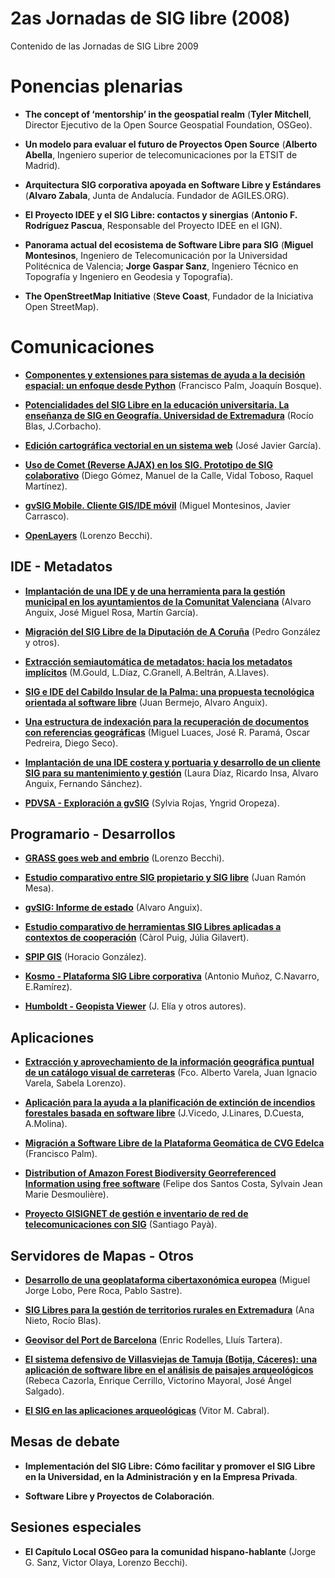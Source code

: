 # 2as Jornadas de SIG libre (2008)

Contenido de las Jornadas de SIG Libre 2009

Ponencias plenarias
====================

* **The concept of ‘mentorship’ in the geospatial realm** (**Tyler Mitchell**, Director Ejecutivo de la Open Source Geospatial Foundation, OSGeo).

* **Un modelo para evaluar el futuro de Proyectos Open Source** (**Alberto Abella**, Ingeniero superior de telecomunicaciones por la ETSIT de Madrid).

* **Arquitectura SIG corporativa apoyada en Software Libre y Estándares** (**Alvaro Zabala**, Junta de Andalucía. Fundador de AGILES.ORG).

* **El Proyecto IDEE y el SIG Libre: contactos y sinergias** (**Antonio F. Rodríguez Pascua**, Responsable del Proyecto IDEE en el IGN).

* **Panorama actual del ecosistema de Software Libre para SIG** (**Miguel Montesinos**, Ingeniero de Telecomunicación por la Universidad Politécnica de Valencia; **Jorge Gaspar Sanz**, Ingeniero Técnico en Topografía y Ingeniero en Geodesia y Topografía).

* **The OpenStreetMap Initiative** (**Steve Coast**, Fundador de la Iniciativa Open StreetMap).

Comunicaciones
=================

* **[Componentes y extensiones para sistemas de ayuda a la decisión espacial: un enfoque desde Python]()** (Francisco Palm, Joaquín Bosque).

* **[Potencialidades  del  SIG  Libre  en  la  educación universitaria.  La  enseñanza  de  SIG  en  Geografía. Universidad de Extremadura]()** (Rocío Blas, J.Corbacho).

* **[Edición cartográfica vectorial en un sistema web]()** (José Javier García).

* **[Uso  de  Comet  (Reverse  AJAX)  en  los  SIG.  Prototipo  de  SIG colaborativo]()** (Diego Gómez, Manuel de la Calle, Vidal Toboso, Raquel Martínez).

* **[gvSIG  Mobile.  Cliente  GIS/IDE  móvil]()** (Miguel  Montesinos,  Javier Carrasco).

* **[OpenLayers]()** (Lorenzo Becchi).


IDE - Metadatos
--------------

* **[Implantación de una IDE y de una herramienta para la gestión municipal en los ayuntamientos de la Comunitat Valenciana]()** (Alvaro Anguix, José Miguel Rosa, Martín García).

* **[Migración  del  SIG  Libre  de  la  Diputación  de  A  Coruña]()** (Pedro González y otros).

* **[Extracción  semiautomática  de  metadatos:  hacia  los metadatos implícitos]()** (M.Gould, L.Díaz, C.Granell, A.Beltrán, A.Llaves).

* **[SIG e IDE del Cabildo Insular de la Palma: una propuesta tecnológica  orientada  al  software  libre]()** (Juan  Bermejo, Alvaro Anguix).

* **[Una  estructura  de  indexación  para  la  recuperación  de documentos con referencias geográficas]()** (Miguel Luaces, José R. Paramá, Oscar Pedreira, Diego Seco).

* **[Implantación de una IDE costera y portuaria y desarrollo de un cliente SIG para su mantenimiento y gestión]()** (Laura Díaz, Ricardo Insa, Alvaro Anguix, Fernando Sánchez).

* **[PDVSA  -  Exploración  a  gvSIG]()** (Sylvia  Rojas,  Yngrid Oropeza).

Programario - Desarrollos
---------------------------

* **[GRASS goes web and embrio]()** (Lorenzo Becchi).

* **[Estudio  comparativo  entre  SIG  propietario  y  SIG  libre]()** (Juan Ramón Mesa).

* **[gvSIG: Informe de estado]()** (Alvaro Anguix).

* **[Estudio  comparativo  de  herramientas  SIG  Libres  aplicadas  a contextos de cooperación]()** (Càrol Puig, Júlia Gilavert).

* **[SPIP GIS]()** (Horacio González).

* **[Kosmo  -  Plataforma  SIG  Libre  corporativa]()** (Antonio  Muñoz, C.Navarro, E.Ramírez).

* **[Humboldt - Geopista Viewer]()** (J. Elía y otros autores).

Aplicaciones
----------------

* **[Extracción y aprovechamiento de la información geográfica puntual de un catálogo visual de carreteras]()** (Fco. Alberto Varela, Juan Ignacio Varela, Sabela Lorenzo).

* **[Aplicación para la ayuda a la planificación de extinción de incendios forestales basada en software libre]()** (J.Vicedo, J.Linares, D.Cuesta, A.Molina).

* **[Migración a Software Libre de la Plataforma Geomática de CVG Edelca]()** (Francisco Palm).

* **[Distribution  of  Amazon  Forest  Biodiversity  Georreferenced Information using free software]()** (Felipe dos Santos Costa, Sylvain Jean Marie Desmoulière).

* **[Proyecto  GISIGNET  de  gestión  e  inventario  de  red  de telecomunicaciones con SIG]()** (Santiago Payà).

Servidores de Mapas - Otros
----------------

* **[Desarrollo  de  una  geoplataforma  cibertaxonómica europea]()** (Miguel Jorge Lobo, Pere Roca, Pablo Sastre).

* **[SIG  Libres  para  la  gestión  de  territorios  rurales  en Extremadura]()** (Ana Nieto, Rocío Blas).

* **[Geovisor  del  Port  de  Barcelona]()** (Enric  Rodelles,  Lluís Tartera).

* **[El sistema defensivo de Villasviejas de Tamuja (Botija, Cáceres): una aplicación de software libre en el análisis de paisajes arqueológicos]()** (Rebeca Cazorla, Enrique Cerrillo, Victorino Mayoral, José Ángel Salgado).

* **[El SIG en las aplicaciones arqueológicas]()** (Vitor M. Cabral).

Mesas de debate
----------------

* **Implementación del SIG Libre: Cómo facilitar y promover el SIG Libre en la Universidad, en la Administración y en la Empresa Privada**.

* **Software Libre y Proyectos de Colaboración**.

Sesiones especiales
----------------

* **El Capítulo Local OSGeo para la comunidad hispano-hablante** (Jorge G. Sanz, Victor Olaya, Lorenzo Becchi).
